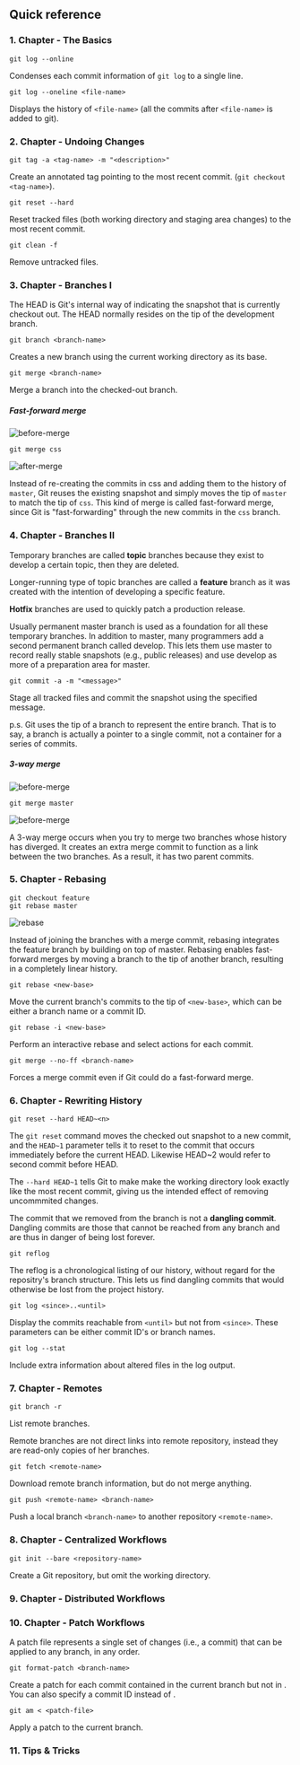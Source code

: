 ## Quick reference


### 1. Chapter - The Basics

```
git log --online
```

Condenses each commit information of `git log` to a single line.

```
git log --oneline <file-name>
```

Displays the history of `<file-name>` (all the commits after `<file-name>` is added to git).

### 2. Chapter - Undoing Changes

```
git tag -a <tag-name> -m "<description>"
```

Create an annotated tag pointing to the most recent commit. (`git checkout <tag-name>`).

```
git reset --hard
```

Reset tracked files (both working directory and staging area changes) to the most recent commit.

```
git clean -f
```

Remove untracked files.

### 3. Chapter - Branches I

The HEAD is Git's internal way of indicating the snapshot that is currently checkout out. The HEAD normally resides on 
the tip of the development branch.

```
git branch <branch-name>
```

Creates a new branch using the current working directory as its base.

```
git merge <branch-name>
```

Merge a branch into the checked-out branch.

##### Fast-forward merge

![before-merge](images/branches-i-before-merge.png)

```
git merge css
```

![after-merge](images/branches-i-after-merge.png)

Instead of re-creating the commits in css and adding them to the history of `master`, Git reuses the existing snapshot 
and simply moves the tip of `master` to match the tip of `css`. This kind of merge is called fast-forward merge, since 
Git is "fast-forwarding" through the new commits in the `css` branch.

### 4. Chapter - Branches II

Temporary branches are called **topic** branches because they exist to develop a certain topic, then they are deleted.

Longer-running type of topic branches are called a **feature** branch as it was created with the intention of 
developing a specific feature.

**Hotfix** branches are used to quickly patch a production release.

Usually permanent master branch is used as a foundation for all these temporary branches. In addition to master, many 
programmers add a second permanent branch called develop. This lets them use master to record really stable snapshots 
(e.g., public releases) and use develop as more of a preparation area for master.

```
git commit -a -m "<message>"
```

Stage all tracked files and commit the snapshot using the specified message.

p.s. Git uses the tip of a branch to represent the entire branch. That is to say, a branch is actually a pointer to a 
single commit, not a container for a series of commits.

##### 3-way merge

![before-merge](images/branches-ii-before-merge.png)

```
git merge master
```

![before-merge](images/branches-ii-after-merge.png)

A 3-way merge occurs when you try to merge two branches whose history has diverged. It creates an extra merge commit 
to function as a link between the two branches. As a result, it has two parent commits.

### 5. Chapter - Rebasing

```
git checkout feature
git rebase master
```

![rebase](images/rebasing-feature-master.png)

Instead of joining the branches with a merge commit, rebasing integrates the feature branch by building on top of 
master. Rebasing enables fast-forward merges by moving a branch to the tip of another branch, resulting in a completely 
linear history.

```
git rebase <new-base>
```

Move the current branch's commits to the tip of `<new-base>`, which can be either a branch name or a commit ID.

```
git rebase -i <new-base>
```

Perform an interactive rebase and select actions for each commit.

```
git merge --no-ff <branch-name>
```

Forces a merge commit even if Git could do a fast-forward merge.

### 6. Chapter - Rewriting History

```
git reset --hard HEAD~<n>
```

The `git reset` command moves the checked out snapshot to a new commit, and the `HEAD~1` parameter tells it to reset to 
the commit that occurs immediately before the current HEAD. Likewise HEAD~2 would refer to second commit before HEAD.

The `--hard HEAD~1` tells Git to make make the working directory look exactly like the most recent commit, giving us 
the intended effect of removing uncommmited changes.

The commit that we removed from the branch is not a **dangling commit**. Dangling commits are those that cannot be 
reached from any branch and are thus in danger of being lost forever.

```
git reflog
```

The reflog is a chronological listing of our history, without regard for the repositry's branch structure. This lets us 
find dangling commits that would otherwise be lost from the project history.

```
git log <since>..<until>
```

Display the commits reachable from `<until>` but not from `<since>`. These parameters can be either commit ID's or 
branch names.

```
git log --stat
```

Include extra information about altered files in the log output.

### 7. Chapter - Remotes

```
git branch -r
```

List remote branches.

Remote branches are not direct links into remote repository, instead they are read-only copies of her branches.

```
git fetch <remote-name>
```

Download remote branch information, but do not merge anything.

```
git push <remote-name> <branch-name>
```

Push a local branch `<branch-name>` to another repository `<remote-name>`.

### 8. Chapter - Centralized Workflows

```
git init --bare <repository-name>
```

Create a Git repository, but omit the working directory.

### 9. Chapter - Distributed Workflows

### 10. Chapter - Patch Workflows

A patch file represents a single set of changes (i.e., a commit) that can be applied to any branch, in any order.

```
git format-patch <branch-name>
```

Create a patch for each commit contained in the current branch but not in <branch-name>. You can also specify a commit 
ID instead of <branch-name>.

```
git am < <patch-file>
```

Apply a patch to the current branch.

### 11. Tips & Tricks
